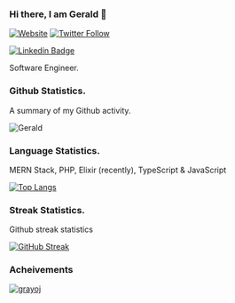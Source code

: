 
### Hi there, I am Gerald 🥇
[![Website](https://img.shields.io/website?label=grayoj.com&style=for-the-badge&url=https%3A%2F%2Fcodestackr.com)](https://codestackr.com)
[![Twitter Follow](https://img.shields.io/twitter/follow/geraldabuchi?color=1DA1F2&logo=twitter&style=for-the-badge)](https://twitter.com/intent/follow?original_referer=https%3A%2F%2Fgithub.com%2FcodeSTACKr&screen_name=codeSTACKr)

[![Linkedin Badge](https://img.shields.io/badge/-Gerald_Maduabuchi-0e76a8?style=flat&labelColor=0e76a8&logo=linkedin&logoColor=white)](https://ng.linkedin.com/in/gerald-maduabuchi-61bb29233)

Software Engineer. 

### Github Statistics.

A summary of my Github activity.

![Gerald](https://github-readme-stats.vercel.app/api?username=grayoj&hide=contribs,)

### Language Statistics.
MERN Stack, PHP, Elixir (recently), TypeScript & JavaScript
  
[![Top Langs](https://github-readme-stats.vercel.app/api/top-langs/?username=grayoj&layout=compact&langs_count=10)](https://github.com/grayoj/github-readme-stats)


### Streak Statistics.
Github streak statistics

[![GitHub Streak](https://github-readme-streak-stats.herokuapp.com/?user=grayoj)](https://git.io/streak-stats)


### Acheivements

<p align="left"> <a href="https://github.com/ryo-ma/github-profile-trophy"><img src="https://github-profile-trophy.vercel.app/?username=grayoj" alt="grayoj" /></a> </p>
